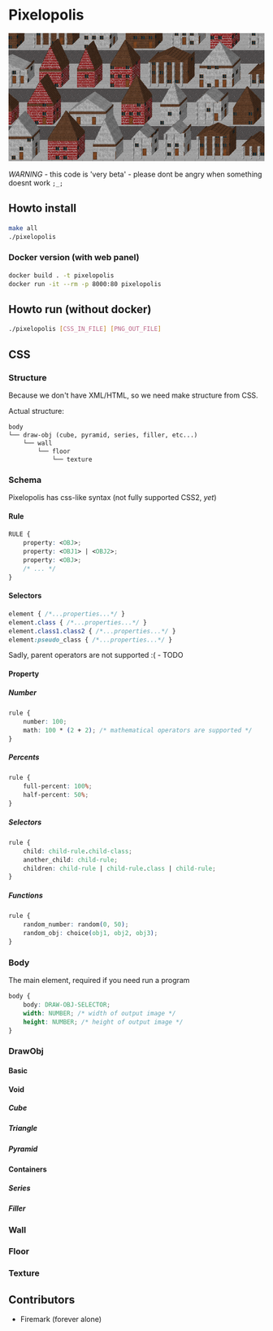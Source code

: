 # Pixelopolis
![oblique](./oblique.png)

*WARNING* - this code is 'very beta' - please dont be angry when something doesnt work `;_;`

## Howto install

```bash
make all
./pixelopolis
```

### Docker version (with web panel)

```bash
docker build . -t pixelopolis
docker run -it --rm -p 8000:80 pixelopolis
```

## Howto run (without docker)

```bash
./pixelopolis [CSS_IN_FILE] [PNG_OUT_FILE]
```

## CSS 

### Structure

Because we don't have XML/HTML, so we need make structure from CSS.

Actual structure:

```
body
└── draw-obj (cube, pyramid, series, filler, etc...)
    └── wall
        └── floor
            └── texture
```

### Schema

Pixelopolis has css-like syntax (not fully supported CSS2, *yet*)

#### Rule
```css
RULE {
    property: <OBJ>;
    property: <OBJ1> | <OBJ2>;
    property: <OBJ>;
    /* ... */
}
```

#### Selectors

```css
element { /*...properties...*/ }
element.class { /*...properties...*/ }
element.class1.class2 { /*...properties...*/ }
element:pseudo_class { /*...properties...*/ }
```

Sadly, parent operators are not supported :( - TODO

#### Property

##### Number

```css
rule { 
    number: 100;
    math: 100 * (2 + 2); /* mathematical operators are supported */
}
```

##### Percents

```css
rule { 
    full-percent: 100%;
    half-percent: 50%;
}
```

##### Selectors

```css
rule { 
    child: child-rule.child-class;
    another_child: child-rule;
    children: child-rule | child-rule.class | child-rule;
}
```

##### Functions
```css
rule { 
    random_number: random(0, 50); 
    random_obj: choice(obj1, obj2, obj3);
} 
```

### Body

The main element, required if you need run a program
```css
body {
    body: DRAW-OBJ-SELECTOR;
    width: NUMBER; /* width of output image */
    height: NUMBER; /* height of output image */
}
```

### DrawObj

#### Basic

#### Void

##### Cube

##### Triangle

##### Pyramid

#### Containers

##### Series

##### Filler

### Wall

### Floor

### Texture

## Contributors

* Firemark (forever alone)
